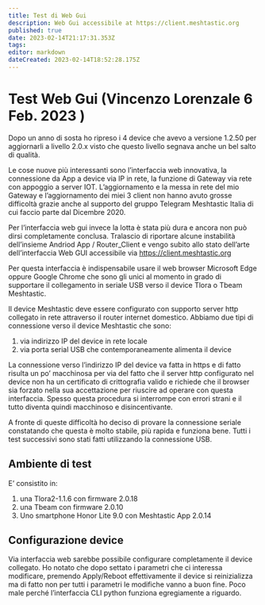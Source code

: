 ```yaml
---
title: Test di Web Gui
description: Web Gui accessibile at https://client.meshtastic.org
published: true
date: 2023-02-14T21:17:31.353Z
tags: 
editor: markdown
dateCreated: 2023-02-14T18:52:28.175Z
---
```


# Test Web Gui (Vincenzo Lorenzale 6 Feb. 2023 )

 Dopo un anno di sosta ho ripreso i 4 device che avevo a versione 1.2.50 per aggiornarli a livello 2.0.x visto che questo livello segnava anche un bel salto di qualità.
 
Le cose nuove più interessanti sono l’interfaccia web innovativa, la connessione da App a device via IP in rete, la funzione di Gateway via rete con appoggio a server IOT. L’aggiornamento e la messa in rete del mio Gateway e l’aggiornamento dei miei 3 client non hanno avuto grosse difficoltà grazie anche al supporto del gruppo Telegram Meshtastic Italia di cui faccio parte dal Dicembre 2020. 

Per l’interfaccia web gui invece la lotta è stata più dura e ancora non può dirsi completamente conclusa. Tralascio di riportare alcune instabilità dell’insieme Andriod App / Router_Client e vengo subito allo stato dell’arte dell’interfaccia Web GUI accessibile via https://client.meshtastic.org

Per questa interfaccia è indispensabile usare il web browser Microsoft Edge oppure Google Chrome che sono gli unici al momento in grado di supportare il collegamento in seriale USB
verso il device Tlora o Tbeam Meshtastic. 

Il device Meshtastic deve essere configurato con supporto server http collegato in rete attraverso il router internet domestico. Abbiamo due tipi di connessione verso il device Meshtastic che sono:
1. via indirizzo IP del device in rete locale
2. via porta serial USB che contemporaneamente alimenta il device

La connessione verso l’indirizzo IP del device va fatta in https e di fatto risulta un po’ macchinosa per via del fatto che il server http configurato nel device non ha un certificato di crittografia valido e richiede che il browser sia forzato nella sua accettazione per riuscire ad operare con questa interfaccia. Spesso questa procedura si interrompe con errori strani e il tutto diventa quindi macchinoso e disincentivante.

A fronte di queste difficoltà ho deciso di provare la connessione seriale constatando che questa è molto stabile, più rapida e funziona bene. Tutti i test successivi sono stati fatti utilizzando la connessione USB.

## Ambiente di test
E’ consistito in:
1. una Tlora2-1.1.6 con firmware 2.0.18
2. una Tbeam con firmware 2.0.10
3. Uno smartphone Honor Lite 9.0 con Meshtastic App 2.0.14

## Configurazione device
Via interfaccia web sarebbe possibile configurare completamente il device collegato. Ho notato che dopo settato i parametri che ci interessa modificare, premendo Apply/Reboot effettivamente il device si reinizializza ma di fatto non per tutti i parametri le modifiche vanno a buon fine. Poco male perché l’interfaccia CLI python funziona egregiamente a riguardo.


